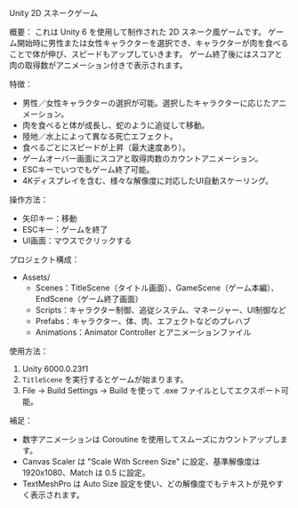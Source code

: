 Unity 2D スネークゲーム

概要：
これは Unity 6 を使用して制作された 2D スネーク風ゲームです。
ゲーム開始時に男性または女性キャラクターを選択でき、キャラクターが肉を食べることで体が伸び、スピードもアップしていきます。
ゲーム終了後にはスコアと肉の取得数がアニメーション付きで表示されます。

特徴：
- 男性／女性キャラクターの選択が可能。選択したキャラクターに応じたアニメーション。
- 肉を食べると体が成長し、蛇のように追従して移動。
- 陸地／水上によって異なる死亡エフェクト。
- 食べるごとにスピードが上昇（最大速度あり）。
- ゲームオーバー画面にスコアと取得肉数のカウントアニメーション。
- ESCキーでいつでもゲーム終了可能。
- 4Kディスプレイを含む、様々な解像度に対応したUI自動スケーリング。

操作方法：
- 矢印キー：移動
- ESCキー：ゲームを終了
- UI画面：マウスでクリックする

プロジェクト構成：
- Assets/
  - Scenes：TitleScene（タイトル画面）、GameScene（ゲーム本編）、EndScene（ゲーム終了画面）
  - Scripts：キャラクター制御、追従システム、マネージャー、UI制御など
  - Prefabs：キャラクター、体、肉、エフェクトなどのプレハブ
  - Animations：Animator Controller とアニメーションファイル

使用方法：
1. Unity 6000.0.23f1
2. `TitleScene` を実行するとゲームが始まります。
3. File → Build Settings → Build を使って .exe ファイルとしてエクスポート可能。

補足：
- 数字アニメーションは Coroutine を使用してスムーズにカウントアップします。
- Canvas Scaler は "Scale With Screen Size" に設定、基準解像度は 1920x1080、Match は 0.5 に設定。
- TextMeshPro は Auto Size 設定を使い、どの解像度でもテキストが見やすく表示されます。
